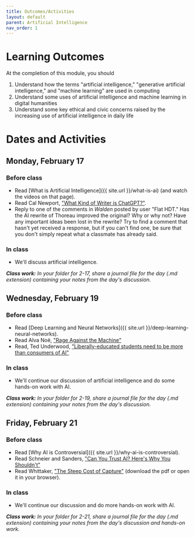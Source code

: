 ```yaml
---
title: Outcomes/Activities
layout: default
parent: Artificial Intelligence
nav_order: 1
---
```


# Learning Outcomes

At the completion of this module, you should

1. Understand how the terms "artificial intelligence," "generative artificial  intelligence," and "machine learning" are used in computing
2. Understand some uses of artificial intelligence and machine learning in digital humanities
3. Understand some key ethical and civic concerns raised by the increasing use of artificial intelligence in daily life

# Dates and Activities

## Monday, February 17

### Before class

- Read [What is Artificial Intelligence]({{ site.url }}/what-is-ai) (and watch the videos on that page).
- Read Cal Newport, ["What Kind of Writer is ChatGPT?"](https://www.newyorker.com/culture/annals-of-inquiry/what-kind-of-writer-is-chatgpt).
- Reply to one of the comments in *Walden* posted by user "Flat HDT." Has the AI rewrite of Thoreau improved the original? Why or why not? Have any important ideas been lost in the rewrite? Try to find a comment that hasn't yet received a response, but if you can't find one, be sure that you don't simply repeat what a classmate has already said.

### In class

- We'll discuss artificial intelligence.

***Class work:*** *In your folder for 2-17, share a journal file for the day (.md extension) containing your notes from the day's discussion.*

## Wednesday, February 19

### Before class

- Read [Deep Learning and Neural Networks]({{ site.url }}/deep-learning-neural-networks).
- Read Alva Noë, ["Rage Against the Machine"](https://aeon.co/essays/can-computers-think-no-they-cant-actually-do-anything)
- Read, Ted Underwood, ["Liberally-educated students need to be more than consumers of AI"](https://tedunderwood.com/2023/09/10/liberally-educated-students-need-to-be-more-than-consumers-of-ai/)

### In class

- We'll continue our discussion of artificial intelligence and do some hands-on work with AI.

***Class work:*** *In your folder for 2-19, share a journal file for the day (.md extension) containing your notes from the day's discussion.*

## Friday, February 21

### Before class

- Read [Why AI is Controversial]({{ site.url }}/why-ai-is-controversial).
- Read Schneier and Sanders, ["Can You Trust AI? Here's Why You Shouldn't"](https://theconversation.com/can-you-trust-ai-heres-why-you-shouldnt-209283)
- Read Whittaker, ["The Steep Cost of Capture"](https://papers.ssrn.com/sol3/papers.cfm?abstract_id=4135581) (download the pdf or open it in your browser). 

### In class

- We'll continue our discussion and do more hands-on work with AI.

***Class work:*** *In your folder for 2-21, share a journal file for the day (.md extension) containing your notes from the day's discussion and hands-on work.*
